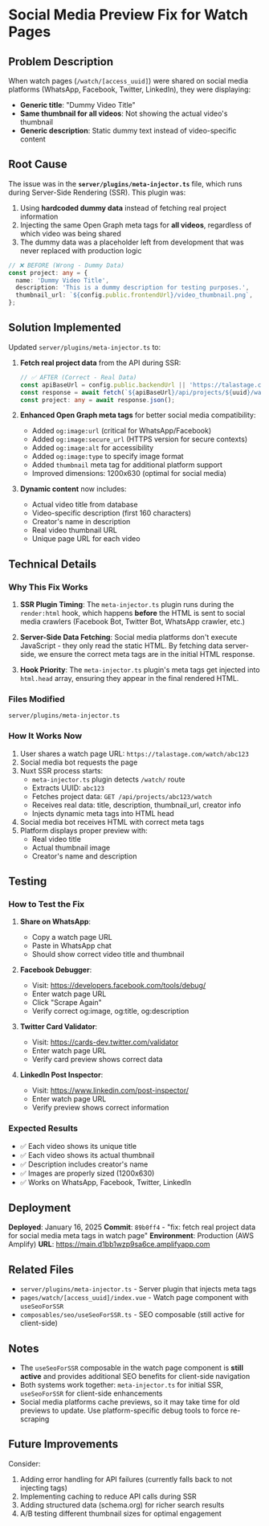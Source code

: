 # Social Media Preview Fix for Watch Pages

## Problem Description

When watch pages (`/watch/[access_uuid]`) were shared on social media platforms (WhatsApp, Facebook, Twitter, LinkedIn), they were displaying:
- **Generic title**: "Dummy Video Title" 
- **Same thumbnail for all videos**: Not showing the actual video's thumbnail
- **Generic description**: Static dummy text instead of video-specific content

## Root Cause

The issue was in the **`server/plugins/meta-injector.ts`** file, which runs during Server-Side Rendering (SSR). This plugin was:

1. Using **hardcoded dummy data** instead of fetching real project information
2. Injecting the same Open Graph meta tags for **all videos**, regardless of which video was being shared
3. The dummy data was a placeholder left from development that was never replaced with production logic

```typescript
// ❌ BEFORE (Wrong - Dummy Data)
const project: any = {
  name: 'Dummy Video Title',
  description: 'This is a dummy description for testing purposes.',
  thumbnail_url: `${config.public.frontendUrl}/video_thumbnail.png`,
};
```

## Solution Implemented

Updated `server/plugins/meta-injector.ts` to:

1. **Fetch real project data** from the API during SSR:
   ```typescript
   // ✅ AFTER (Correct - Real Data)
   const apiBaseUrl = config.public.backendUrl || 'https://talastage.com';
   const response = await fetch(`${apiBaseUrl}/api/projects/${uuid}/watch?timezone=UTC`);
   const project: any = await response.json();
   ```

2. **Enhanced Open Graph meta tags** for better social media compatibility:
   - Added `og:image:url` (critical for WhatsApp/Facebook)
   - Added `og:image:secure_url` (HTTPS version for secure contexts)
   - Added `og:image:alt` for accessibility
   - Added `og:image:type` to specify image format
   - Added `thumbnail` meta tag for additional platform support
   - Improved dimensions: 1200x630 (optimal for social media)

3. **Dynamic content** now includes:
   - Actual video title from database
   - Video-specific description (first 160 characters)
   - Creator's name in description
   - Real video thumbnail URL
   - Unique page URL for each video

## Technical Details

### Why This Fix Works

1. **SSR Plugin Timing**: The `meta-injector.ts` plugin runs during the `render:html` hook, which happens **before** the HTML is sent to social media crawlers (Facebook Bot, Twitter Bot, WhatsApp crawler, etc.)

2. **Server-Side Data Fetching**: Social media platforms don't execute JavaScript - they only read the static HTML. By fetching data server-side, we ensure the correct meta tags are in the initial HTML response.

3. **Hook Priority**: The `meta-injector.ts` plugin's meta tags get injected into `html.head` array, ensuring they appear in the final rendered HTML.

### Files Modified

```
server/plugins/meta-injector.ts
```

### How It Works Now

1. User shares a watch page URL: `https://talastage.com/watch/abc123`
2. Social media bot requests the page
3. Nuxt SSR process starts:
   - `meta-injector.ts` plugin detects `/watch/` route
   - Extracts UUID: `abc123`
   - Fetches project data: `GET /api/projects/abc123/watch`
   - Receives real data: title, description, thumbnail_url, creator info
   - Injects dynamic meta tags into HTML head
4. Social media bot receives HTML with correct meta tags
5. Platform displays proper preview with:
   - Real video title
   - Actual thumbnail image
   - Creator's name and description

## Testing

### How to Test the Fix

1. **Share on WhatsApp**:
   - Copy a watch page URL
   - Paste in WhatsApp chat
   - Should show correct video title and thumbnail

2. **Facebook Debugger**:
   - Visit: https://developers.facebook.com/tools/debug/
   - Enter watch page URL
   - Click "Scrape Again"
   - Verify correct og:image, og:title, og:description

3. **Twitter Card Validator**:
   - Visit: https://cards-dev.twitter.com/validator
   - Enter watch page URL
   - Verify card preview shows correct data

4. **LinkedIn Post Inspector**:
   - Visit: https://www.linkedin.com/post-inspector/
   - Enter watch page URL
   - Verify preview shows correct information

### Expected Results

- ✅ Each video shows its unique title
- ✅ Each video shows its actual thumbnail
- ✅ Description includes creator's name
- ✅ Images are properly sized (1200x630)
- ✅ Works on WhatsApp, Facebook, Twitter, LinkedIn

## Deployment

**Deployed**: January 16, 2025
**Commit**: `89b0ff4` - "fix: fetch real project data for social media meta tags in watch page"
**Environment**: Production (AWS Amplify)
**URL**: https://main.d1bb1wzp9sa6ce.amplifyapp.com

## Related Files

- `server/plugins/meta-injector.ts` - Server plugin that injects meta tags
- `pages/watch/[access_uuid]/index.vue` - Watch page component with `useSeoForSSR`
- `composables/seo/useSeoForSSR.ts` - SEO composable (still active for client-side)

## Notes

- The `useSeoForSSR` composable in the watch page component is **still active** and provides additional SEO benefits for client-side navigation
- Both systems work together: `meta-injector.ts` for initial SSR, `useSeoForSSR` for client-side enhancements
- Social media platforms cache previews, so it may take time for old previews to update. Use platform-specific debug tools to force re-scraping

## Future Improvements

Consider:
1. Adding error handling for API failures (currently falls back to not injecting tags)
2. Implementing caching to reduce API calls during SSR
3. Adding structured data (schema.org) for richer search results
4. A/B testing different thumbnail sizes for optimal engagement
